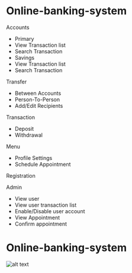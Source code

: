 # Online-banking-system
Accounts
-	Primary
-	View Transaction list
-	Search Transaction
-	Savings
-	View Transaction list
-	Search Transaction

Transfer
-	Between Accounts
-	Person-To-Person
-	Add/Edit Recipients

Transaction
-	Deposit
-	Withdrawal

Menu
-	Profile Settings
-	Schedule Appointment

Registration

Admin
-	View user
-	View user transaction list
-	Enable/Disable user account
-	View Appointment
-	Confirm appointment

# Online-banking-system
![alt text](https://github.com/yimingzhao0123/Online-banking-system/blob/master/Online%20Banking%20System%20High%20Level.png)
